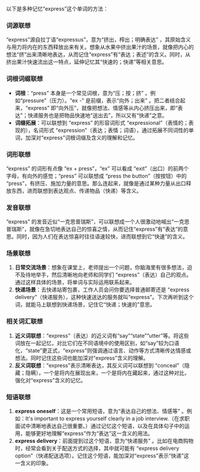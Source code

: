 以下是多种记忆“express”这个单词的方法：

### 词源联想
“express”源自拉丁语“expressus”，意为“挤出，榨出；明确表达” ，其原始含义与用力将内在的东西释放出来有关。想象从水果中挤出果汁的场景，就像把内心的想法“挤”出来清晰地表达，从而记住“express”有“表达；表述”的含义。同时，从挤出果汁快速流出这一特点，延伸记忆其“快速的；快递”等相关意思。

### 词根词缀联想
- **词根**：“press” 本身是一个常见词根，意为“压；按；挤” 。例如“pressure”（压力）。“ex -” 是前缀，表示“向外；出来” 。把二者结合起来，“express” 即“向外压”，就像把想法、情感等从内心挤压出来，即“表达”；快递服务也是把物品快速地“送出去”，所以又有“快递”之意。
- **词缀拓展**：可以联想到 “express” 的形容词形式 “expressional”（表情的；表现的），名词形式 “expression”（表达；表情；词语），通过拓展不同词性的单词，加深对“express”词根词缀及含义的理解和记忆。

### 词形联想
“express” 的词形有点像 “ex + press”，“ex” 可以看成 “exit”（出口）的前两个字母，有向外的感觉；“press” 可以联想成 “press the button”（按按钮）中的 “press”，有挤压、施加力量的意思。那么连起来，就像是通过某种力量从出口释放东西，进而联想到表达观点、传递物品（快递）等含义。

### 发音联想
“express” 的发音近似“一克思普瑞斯”，可以联想成一个人很激动地喊出“一克思普瑞斯”，就像在急切地表达自己的惊喜之情，从而记住“express”有“表达”的意思。同时，因为人们在表达惊喜时往往语速较快，进而联想到它“快速”的含义。

### 场景联想
1. **日常交流场景**：想象在课堂上，老师提出一个问题，你脑海里有很多想法，迫不及待地举手，然后清晰地向老师和同学们 “express”（表达）自己的观点。通过这样具体的场景，将单词与实际运用联系起来。
2. **快递场景**：去快递站寄包裹，工作人员会问你要选择普通邮寄还是 “express delivery”（快递服务），这种快速送达的服务就叫“express”。下次再听到这个词，就能马上联想到快递场景，记住它“快递；快速的”意思。

### 相关词汇联想
1. **近义词联想**：“express”（表达）的近义词有“say”“state”“utter”等。将这些词放在一起记忆，对比它们在不同语境中的使用区别，如“say”较为口语化，“state”更正式，“express”则强调通过语言、动作等方式清晰传达情感或想法。同时记住这些词也能加深对“express”含义的理解。
2. **反义词联想**：“express”表示清晰表达，其反义词可以联想到 “conceal”（隐藏；隐瞒），一个是将内在展现出来，一个是将内在藏起来，通过这种对比，强化对“express”含义的记忆。

### 短语联想
1. **express oneself**：这是一个常用短语，意为“表达自己的想法、情感等” 。例如：It's important to express yourself clearly in a job interview.（在求职面试中清晰地表达自己很重要。）通过记忆这个短语，以及在具体句子中的运用，能够更好地理解“express”作为“表达”这一含义的用法。
2. **express delivery**：前面提到过这个短语，意为“快递服务” 。比如在电商购物时，经常会看到关于配送方式的选择，其中就可能有 “express delivery option”（快递配送选项）。记住这个短语，能加深对“express”表示“快递”这一含义的印象。 